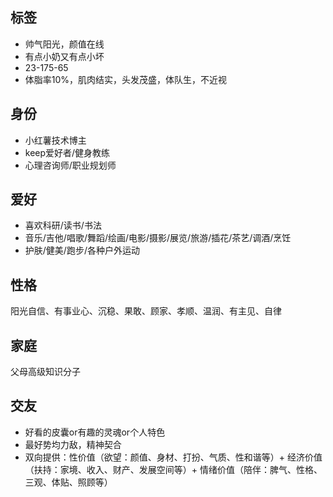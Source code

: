 ## 标签

- 帅气阳光，颜值在线
- 有点小奶又有点小坏
- 23-175-65
- 体脂率10%，肌肉结实，头发茂盛，体队生，不近视

## 身份

- 小红薯技术博主
- keep爱好者/健身教练
- 心理咨询师/职业规划师

## 爱好

- 喜欢科研/读书/书法
- 音乐/吉他/唱歌/舞蹈/绘画/电影/摄影/展览/旅游/插花/茶艺/调酒/烹饪
- 护肤/健美/跑步/各种户外运动

## 性格

阳光自信、有事业心、沉稳、果敢、顾家、孝顺、温润、有主见、自律

## 家庭

父母高级知识分子

## 交友

- 好看的皮囊or有趣的灵魂or个人特色
- 最好势均力敌，精神契合
- 双向提供：性价值（欲望：颜值、身材、打扮、气质、性和谐等）+  经济价值（扶持：家境、收入、财产、发展空间等）+  情绪价值（陪伴：脾气、性格、三观、体贴、照顾等）


